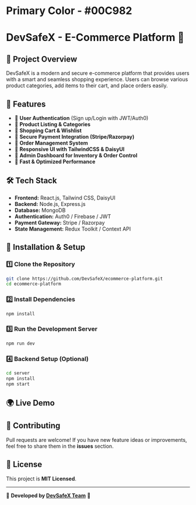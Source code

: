 # Primary Color - #00C982

# DevSafeX - E-Commerce Platform 🚀

## 📌 Project Overview
DevSafeX is a modern and secure e-commerce platform that provides users with a smart and seamless shopping experience. Users can browse various product categories, add items to their cart, and place orders easily.

## 🎯 Features
- 🔹 **User Authentication** (Sign up/Login with JWT/Auth0)
- 🔹 **Product Listing & Categories**
- 🔹 **Shopping Cart & Wishlist**
- 🔹 **Secure Payment Integration (Stripe/Razorpay)**
- 🔹 **Order Management System**
- 🔹 **Responsive UI with TailwindCSS & DaisyUI**
- 🔹 **Admin Dashboard for Inventory & Order Control**
- 🔹 **Fast & Optimized Performance**

## 🛠️ Tech Stack
- **Frontend:** React.js, Tailwind CSS, DaisyUI
- **Backend:** Node.js, Express.js
- **Database:** MongoDB
- **Authentication:** Auth0 / Firebase / JWT
- **Payment Gateway:** Stripe / Razorpay
- **State Management:** Redux Toolkit / Context API

## 🚀 Installation & Setup
### 1️⃣ Clone the Repository
```bash
git clone https://github.com/DevSafeX/ecommerce-platform.git
cd ecommerce-platform
```
### 2️⃣ Install Dependencies
```bash
npm install
```
### 3️⃣ Run the Development Server
```bash
npm run dev
```
### 4️⃣ Backend Setup (Optional)
```bash
cd server
npm install
npm start
```

## 🌍 Live Demo
<!-- 🔗 [DevSafeX Live](https://devsafex-demo.com)  -->

## 🤝 Contributing
Pull requests are welcome! If you have new feature ideas or improvements, feel free to share them in the **issues** section.

## 📜 License
This project is **MIT Licensed**.

---
🚀 **Developed by [DevSafeX Team](https://github.com/devsafex)** 💙
